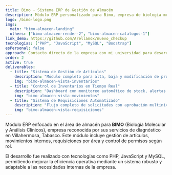 ```yaml
---
title: Bimo - Sistema ERP de Gestión de Almacén
description: Módulo ERP personalizado para Bimo, empresa de biología molecular. Desarrollé componentes clave como gestión de artículos, movimientos, requisiciones y control de accesos por roles.
logo: /bimo-logo.png
imgs:
  main: "bimo-almacen-landing"
  others: ["bimo-almacen-render-2", "bimo-almacen-catalogos-1"]
link_demo: https://github.com/Arellanox/nuevo_checkup
tecnologias: ["PHP", "JavaScript", "MySQL", "Boostrap"]
esPersonal: false
approach: Contacto directo de la empresa con mi universidad para desarrollo de soluciones empresariales.
order: 2
active: true
deliverables:
  - title: "Sistema de Gestión de Artículos"
    description: "Módulo completo para alta, baja y modificación de productos médicos con control de categorías, proveedores y especificaciones técnicas."
    img: "bimo-almacen-vista-inventarios"
  - title: "Control de Inventarios en Tiempo Real"
    description: "Dashboard con monitoreo automático de stock, alertas de productos críticos y seguimiento de niveles mínimos y máximos."
    img: "bimo-almacen-vista-movimientos"
  - title: "Sistema de Requisiciones Automatizado"
    description: "Flujo completo de solicitudes con aprobación multinivel, desde petición hasta entrega con trazabilidad completa."
    img: "bimo-almacen-vista-requisiciones"
---
```


Módulo ERP enfocado en el área de almacén para **BIMO** (Biología Molecular y Análisis Clínicos), empresa reconocida por sus servicios de diagnóstico en Villahermosa, Tabasco. Este módulo incluye gestión de artículos, movimientos internos, requisiciones por área y control de permisos según rol.

El desarrollo fue realizado con tecnologías como PHP, JavaScript y MySQL, permitiendo mejorar la eficiencia operativa mediante un sistema robusto y adaptable a las necesidades internas de la empresa.
